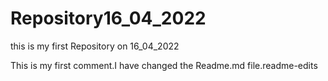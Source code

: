 # Repository16_04_2022
this is my first Repository on 16_04_2022


This is my first comment.I have changed the Readme.md file.readme-edits
